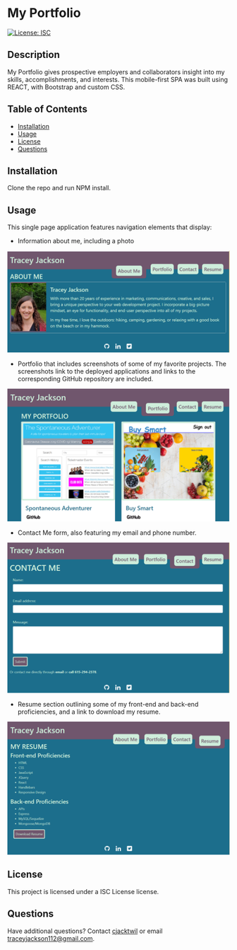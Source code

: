 
# My Portfolio
[![License: ISC](https://img.shields.io/badge/License-ISC-blue.svg)](https://opensource.org/licenses/ISC)

## Description
My Portfolio gives prospective employers and collaborators insight into my skills, accomplishments, and interests. This mobile-first SPA was built using REACT, with Bootstrap and custom CSS.
  
## Table of Contents
* [Installation](#installation)
* [Usage](#usage)
* [License](#license)
* [Questions](#questions)
 
## Installation
Clone the repo and run NPM install.

## Usage
This single page application features navigation elements that display:
* Information about me, including a photo

![About Me screenshot](./assets/images/screenshots/about-me.png)

* Portfolio that includes screenshots of some of my favorite projects. The screenshots link to the deployed applications and links to the corresponding GitHub repository are included.

![Portfolio screenshot](./assets/images/screenshots/portfolio.png)

* Contact Me form, also featuring my email and phone number.

![Contact Me screenshot](./assets/images/screenshots/contact-me.png)

* Resume section outlining some of my front-end and back-end proficiencies, and a link to download my resume.

![Resume screenshot](./assets/images/screenshots/resume.png)
## License
This project is licensed under a ISC License license. 

## Questions
Have additional questions? Contact [cjacktwil](http://github.com.cjacktwil) or email traceyjackson112@gmail.com.
